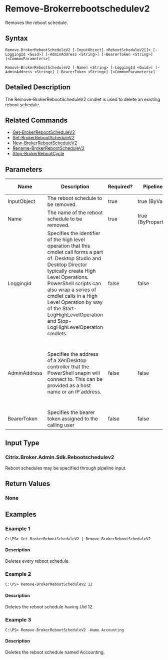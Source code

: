 ﻿
# Remove-Brokerrebootschedulev2
Removes the reboot schedule.
## Syntax
```
Remove-BrokerRebootScheduleV2 [-InputObject] <RebootScheduleV2[]> [-LoggingId <Guid>] [-AdminAddress <String>] [-BearerToken <String>] [<CommonParameters>]

Remove-BrokerRebootScheduleV2 [-Name] <String> [-LoggingId <Guid>] [-AdminAddress <String>] [-BearerToken <String>] [<CommonParameters>]
```
## Detailed Description
The Remove-BrokerRebootScheduleV2 cmdlet is used to delete an existing reboot schedule.


## Related Commands

* [Get-BrokerRebootScheduleV2](../Get-BrokerRebootScheduleV2/)
* [Set-BrokerRebootScheduleV2](../Set-BrokerRebootScheduleV2/)
* [New-BrokerRebootScheduleV2](../New-BrokerRebootScheduleV2/)
* [Rename-BrokerRebootScheduleV2](../Rename-BrokerRebootScheduleV2/)
* [Stop-BrokerRebootCycle](../Stop-BrokerRebootCycle/)
## Parameters
| Name   | Description | Required? | Pipeline Input | Default Value |
| --- | --- | --- | --- | --- |
| InputObject | The reboot schedule to be removed. | true | true (ByValue) |  |
| Name | The name of the reboot schedule to be removed. | true | true (ByPropertyName) |  |
| LoggingId | Specifies the identifier of the high level operation that this cmdlet call forms a part of. Desktop Studio and Desktop Director typically create High Level Operations. PowerShell scripts can also wrap a series of cmdlet calls in a High Level Operation by way of the Start-LogHighLevelOperation and Stop-LogHighLevelOperation cmdlets. | false | false |  |
| AdminAddress | Specifies the address of a XenDesktop controller that the PowerShell snapin will connect to. This can be provided as a host name or an IP address. | false | false | Localhost. Once a value is provided by any cmdlet, this value will become the default. |
| BearerToken | Specifies the bearer token assigned to the calling user | false | false |  |

## Input Type

### Citrix.Broker.Admin.Sdk.Rebootschedulev2
Reboot schedules may be specified through pipeline input.
## Return Values

### None

## Examples

### Example 1
```
C:\PS> Get-BrokerRebootScheduleV2 | Remove-BrokerRebootScheduleV2
```
#### Description
Deletes every reboot schedule.
### Example 2
```
C:\PS> Remove-BrokerRebootScheduleV2 12
```
#### Description
Deletes the reboot schedule having Uid 12.
### Example 3
```
C:\PS> Remove-BrokerRebootScheduleV2 -Name Accounting
```
#### Description
Deletes the reboot schedule named Accounting.
